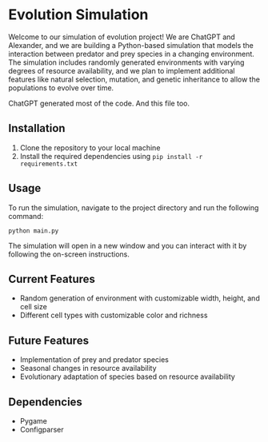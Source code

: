 # Evolution Simulation

Welcome to our simulation of evolution project! We are ChatGPT and Alexander, and we are building a Python-based simulation that models the interaction between predator and prey species in a changing environment. The simulation includes randomly generated environments with varying degrees of resource availability, and we plan to implement additional features like natural selection, mutation, and genetic inheritance to allow the populations to evolve over time.

ChatGPT generated most of the code. And this file too.

## Installation

1. Clone the repository to your local machine
2. Install the required dependencies using `pip install -r requirements.txt`

## Usage

To run the simulation, navigate to the project directory and run the following command:

`python main.py`

The simulation will open in a new window and you can interact with it by following the on-screen instructions.

## Current Features

- Random generation of environment with customizable width, height, and cell size
- Different cell types with customizable color and richness

## Future Features

- Implementation of prey and predator species
- Seasonal changes in resource availability
- Evolutionary adaptation of species based on resource availability

## Dependencies

- Pygame
- Configparser
